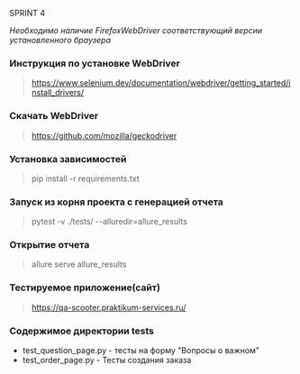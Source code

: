 SPRINT 4

_Необходимо наличие FirefoxWebDriver соответствующий версии установленного браузера_
### Инструкция по установке WebDriver ###
>https://www.selenium.dev/documentation/webdriver/getting_started/install_drivers/
### Скачать WebDriver ###
>https://github.com/mozilla/geckodriver
### Установка зависимостей ###
>pip install -r requirements.txt

### Запуск из корня проекта с генерацией отчета ###
>pytest -v ./tests/ --alluredir=allure_results
### Открытие отчета ###
> allure serve allure_results

### Тестируемое приложение(сайт) ###
> https://qa-scooter.praktikum-services.ru/
### Содержимое директории tests ###
- test_question_page.py - тесты на форму "Вопросы о важном"
- test_order_page.py - Тесты создания заказа